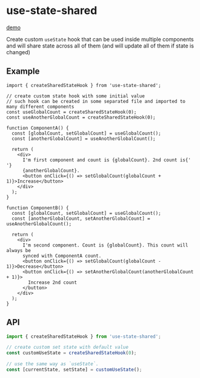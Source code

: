 # use-state-shared

[demo](https://pie6k.github.io/use-state-shared/)

Create custom `useState` hook that can be used inside multiple components and will share state across all of them (and will update all of them if state is changed)

## Example

```tsx
import { createSharedStateHook } from 'use-state-shared';

// create custom state hook with some initial value
// such hook can be created in some separated file and imported to many different components
const useGlobalCount = createSharedStateHook(0);
const useAnotherGlobalCount = createSharedStateHook(0);

function ComponentA() {
  const [globalCount, setGlobalCount] = useGlobalCount();
  const [anotherGlobalCount] = useAnotherGlobalCount();

  return (
    <div>
      I'm first component and count is {globalCount}. 2nd count is{' '}
      {anotherGlobalCount}.
      <button onClick={() => setGlobalCount(globalCount + 1)}>Increase</button>
    </div>
  );
}

function ComponentB() {
  const [globalCount, setGlobalCount] = useGlobalCount();
  const [anotherGlobalCount, setAnotherGlobalCount] = useAnotherGlobalCount();

  return (
    <div>
      I'm second component. Count is {globalCount}. This count will always be
      synced with ComponentA count.
      <button onClick={() => setGlobalCount(globalCount - 1)}>Decrease</button>
      <button onClick={() => setAnotherGlobalCount(anotherGlobalCount + 1)}>
        Increase 2nd count
      </button>
    </div>
  );
}
```

## API

```ts
import { createSharedStateHook } from 'use-state-shared';

// create custom set state with default value
const customUseState = createSharedStateHook(0);

// use the same way as `useState`.
const [currentState, setState] = customUseState();
```
